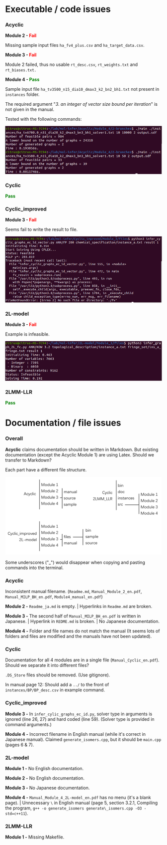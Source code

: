 # Executable / code issues

### Acyclic

**Module 2 - <span style="color: red;">Fail</span>**

Missing sample input files `ha_fv4_plus.csv` and `ha_target_data.csv`.

**Module 3 - <span style="color: red;">Fail</span>**

Module 2 failed, thus no usable `rt_desc.csv`, `rt_weights.txt` and `rt_biases.txt.`

**Module 4 - <span style="color: green;">Pass</span>**

Sample input file `ha_tv3500_n15_dia10_dmax3_k2_bn2_bh1.txt` not present in `instances` folder.

The required argument "*3. an integer of vector size bound per iteration*" is not given in the manual.

Tested with the following commands:

![image-20210928162437443](./fig2.png)

### Cyclic

**<span style="color: green;">Pass</span>**

### Cyclic_improved

**Module 3 - <span style="color: red;">Fail</span>**

Seems fail to write the result to file.

![image-20211008151848529](./fig4.png)

### 2L-model

**Module 3 - <span style="color: red;">Fail</span>**

Example is infeasible.

![image-20211008152436877](./fig5.png)

### 2LMM-LLR

**<span style="color: green;">Pass</span>**

# Documentation / file issues

### Overall

**Acyclic** claims documentation should be written in Markdown. But existing documentation (except the  Acyclic Module 1) are using Latex. Should we transfer to Markdown?

Each part have a different file structure.

![image-20210928182539435](./fig1.png)

Some underscores ("_") would disappear when copying and pasting commands into the terminal.

### Acyclic

Inconsistent manual filename. (`Readme.md`, `Manual_Module_2_en.pdf`, `Manual_MILP_BH_en.pdf`, `Module4_manual_en.pdf`)

**Module 2 -** `Readme_ja.md` is empty. | Hyperlinks in `Readme.md` are broken.

**Module 3 -** The second half of `Manual_MILP_BH_en.pdf` is written in Japanese. | Hyperlink in `REDME.md` is broken. | No Japanese documentation.

**Module 4 -** Folder and file names do not match the manual (It seems lots of folders and files are modified and the manuals have not been updated).

### Cyclic

Documentation for all 4 modules are in a single file (`Manual_Cyclic_en.pdf`). Should we separate it into different files?

`.DS_Store` files should be removed. (Use gitignore).

In manual page 12: Should add a `../` to the front of `instances/BP/BP_desc.csv` in example command.

### Cyclic_improved

**Module 3 -** In `infer_cylic_graphs_ec_id.py`, solver type in arguments is ignored (line 26, 27) and hard coded (line 59). (Solver type is provided in command arguments.)

**Module 4 -** Incorrect filename in English manual (while it's correct in Japanese manual). Claimed `generate_isomers.cpp`, but it should be `main.cpp` (pages 6 & 7).

### 2L-model

**Module 1 -** No English documentation.

**Module 2 -** No English documentation.

**Module 3 -** No Japanese documentation.

**Module 4 -** `Manual_Module_4_2L-model_en.pdf` has no menu (it's a blank page). | Unnecessary `\` in English manual (page 5, section 3.2.1, Compiling the program, `g++ -o generate_isomers generate\_isomers.cpp -O3 -std=c++11`).

### 2LMM-LLR

**Module 1 -** Missing Makefile.
